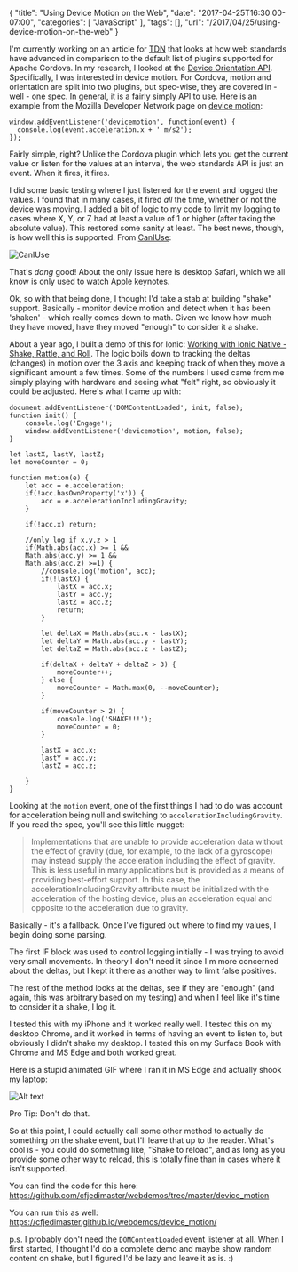 
{
	"title": "Using Device Motion on the Web",
	"date": "2017-04-25T16:30:00-07:00",
	"categories": [
		"JavaScript"
	],
	"tags": [],
	"url": "/2017/04/25/using-device-motion-on-the-web"
}

I'm currently working on an article for [TDN](http://developer.telerik.com/) that looks at how web standards have advanced in comparison to the default list of plugins supported for Apache Cordova. In my research, I looked at the [Device Orientation API](https://w3c.github.io/deviceorientation/spec-source-orientation.html). Specifically, I was interested in device motion. For Cordova, motion and orientation are split into two plugins, but spec-wise, they are covered in - well - one spec.  In general, it is a fairly simply API to use. Here is an example from the Mozilla Developer Network page on [device motion](https://developer.mozilla.org/en-US/docs/Web/API/DeviceMotionEvent):

<pre><code class="language-javascript">window.addEventListener('devicemotion', function(event) {
  console.log(event.acceleration.x + ' m/s2');
});
</code></pre>

Fairly simple, right? Unlike the Cordova plugin which lets you get the current value or listen for the values at an interval, the web standards API is just an event. When it fires, it fires.

I did some basic testing where I just listened for the event and logged the values. I found that in many cases, it fired *all* the time, whether or not the device was moving. I added a bit of logic to my code to limit my logging to cases where X, Y, or Z had at least a value of 1 or higher (after taking the absolute value). This restored some sanity at least. The best news, though, is how well this is supported. From [CanIUse](http://caniuse.com/#feat=deviceorientation):

![CanIUse](https://static.raymondcamden.com/images/2017/4/caniuse.png)

That's *dang* good! About the only issue here is desktop Safari, which we all know is only used to watch Apple keynotes. 

Ok, so with that being done, I thought I'd take a stab at building "shake" support. Basically - monitor device motion and detect when it has been 'shaken' - which really comes down to math. Given we know how much they have moved, have they moved "enough" to consider it a shake.

About a year ago, I built a demo of this for Ionic: [Working with Ionic Native - Shake, Rattle, and Roll](https://www.raymondcamden.com/2016/07/07/working-with-ionic-native-shake-rattle-and-roll). The logic boils down to tracking the deltas (changes) in motion over the 3 axis and keeping track of when they move a significant amount a few times. Some of the numbers I used came from me simply playing with hardware and seeing what "felt" right, so obviously it could be adjusted. Here's what I came up with:

<pre><code class="language-javascript">document.addEventListener(&#x27;DOMContentLoaded&#x27;, init, false);
function init() {
	console.log(&#x27;Engage&#x27;);
	window.addEventListener(&#x27;devicemotion&#x27;, motion, false);
}

let lastX, lastY, lastZ;
let moveCounter = 0;

function motion(e) {
	let acc = e.acceleration;
	if(!acc.hasOwnProperty(&#x27;x&#x27;)) {
		acc = e.accelerationIncludingGravity;
	}

	if(!acc.x) return;

	&#x2F;&#x2F;only log if x,y,z &gt; 1
	if(Math.abs(acc.x) &gt;= 1 &amp;&amp;
	Math.abs(acc.y) &gt;= 1 &amp;&amp;
	Math.abs(acc.z) &gt;=1) {
		&#x2F;&#x2F;console.log(&#x27;motion&#x27;, acc);
		if(!lastX) {
			lastX = acc.x;
			lastY = acc.y;
			lastZ = acc.z;
			return;
		}

		let deltaX = Math.abs(acc.x - lastX);
		let deltaY = Math.abs(acc.y - lastY);
		let deltaZ = Math.abs(acc.z - lastZ);
		
		if(deltaX + deltaY + deltaZ &gt; 3) {
			moveCounter++;
		} else {
			moveCounter = Math.max(0, --moveCounter);
		}

		if(moveCounter &gt; 2) {
			console.log(&#x27;SHAKE!!!&#x27;);
			moveCounter = 0;
		}

		lastX = acc.x;
		lastY = acc.y;
		lastZ = acc.z;
		
	}
}
</code></pre>

Looking at the `motion` event, one of the first things I had to do was account for acceleration being null and switching to `accelerationIncludingGravity`. If you read the spec, you'll see this little nugget:

<blockquote>
Implementations that are unable to provide acceleration data without the effect of gravity (due, for example, to the lack of a gyroscope) may instead supply the acceleration including the effect of gravity. This is less useful in many applications but is provided as a means of providing best-effort support. In this case, the accelerationIncludingGravity attribute must be initialized with the acceleration of the hosting device, plus an acceleration equal and opposite to the acceleration due to gravity.
</blockquote>

Basically - it's a fallback. Once I've figured out where to find my values, I begin doing some parsing.

The first IF block was used to control logging initially - I was trying to avoid very small movements. In theory I don't need it since I'm more concerned about the deltas, but I kept it there as another way to limit false positives. 

The rest of the method looks at the deltas, see if they are "enough" (and again, this was arbitrary based on my testing) and when I feel like it's time to consider it a shake, I log it.

I tested this with my iPhone and it worked really well. I tested this on my desktop Chrome, and it worked in terms of having an event to listen to, but obviously I didn't shake my desktop. I tested this on my Surface Book with Chrome and MS Edge and both worked great.

Here is a stupid animated GIF where I ran it in MS Edge and actually shook my laptop:

![Alt text](https://static.raymondcamden.com/images/2017/4/lc1.gif )

Pro Tip: Don't do that.

So at this point, I could actually call some other method to actually do something on the shake event, but I'll leave that up to the reader. What's cool is - you could do something like, "Shake to reload", and as long as you provide some other way to reload, this is totally fine than in cases where it isn't supported.

You can find the code for this here: https://github.com/cfjedimaster/webdemos/tree/master/device_motion

You can run this as well: https://cfjedimaster.github.io/webdemos/device_motion/

p.s. I probably don't need the `DOMContentLoaded` event listener at all. When I first started, I thought I'd do a complete demo and maybe show random content on shake, but I figured I'd be lazy and leave it as is. :)

